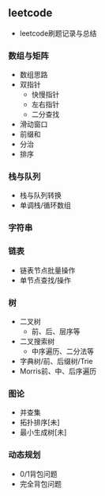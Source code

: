## leetcode
 - leetcode刷题记录与总结

### 数组与矩阵
 - 数组思路
 - 双指针
    - 快慢指针
    - 左右指针
    - 二分查找
 - 滑动窗口
 - 前缀和
 - 分治
 - 排序

### 栈与队列
 - 栈与队列转换
 - 单调栈/循环数组
### 字符串

### 链表
 - 链表节点批量操作
 - 单节点查找/操作

### 树
 - 二叉树
    - 前、后、层序等
 - 二叉搜索树
    - 中序遍历、二分法等
 - 字典树/前、后缀树/Trie
 - Morris前、中、后序遍历

### 图论
 - 并查集
 - 拓扑排序[未]
 - 最小生成树[未]

### 动态规划
 - 0/1背包问题
 - 完全背包问题
